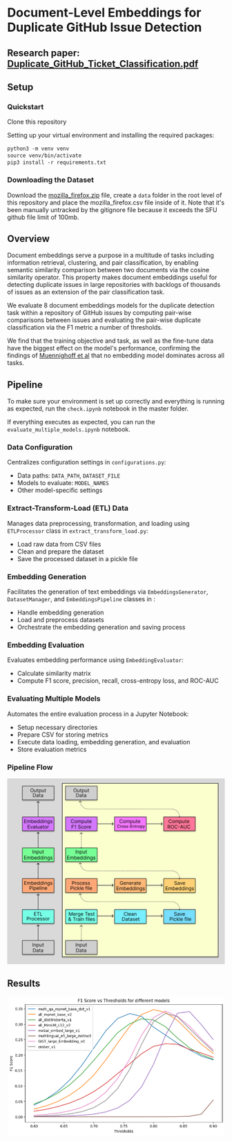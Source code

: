 # Document-Level Embeddings for Duplicate GitHub Issue Detection
## Research paper: [Duplicate_GitHub_Ticket_Classification.pdf](https://github.com/kianhk6/Duplicate-GitHub-Ticket-Classification/files/15049474/Duplicate_GitHub_Ticket_Classification.pdf)
## Setup

### Quickstart
Clone this repository

Setting up your virtual environment and installing the required packages:

```
python3 -m venv venv
source venv/bin/activate
pip3 install -r requirements.txt 
```
### Downloading the Dataset
Download the [mozilla_firefox.zip](https://github.com/logpai/bughub/tree/master/Firefox) file, create a `data` folder in the root level of this repository and place the mozilla_firefox.csv file inside of it. Note that it's been manually untracked by the gitignore file because it exceeds the SFU github file limit of 100mb. 

## Overview

Document embeddings serve a purpose in a multitude of tasks including information retrieval, clustering, and pair classification, by enabling semantic similarity comparison between two documents via the cosine similarity operator. This property makes document embeddings useful for detecting duplicate issues in large repositories with backlogs of thousands of issues as an extension of the pair classification task. 

We evaluate 8 document embeddings models for the duplicate detection task within a repository of GitHub issues by computing pair-wise comparisons between issues and evaluating the pair-wise duplicate classification via the F1 metric a number of thresholds. 

We find that the training objective and task, as well as the fine-tune data have the biggest effect on the model's performance, confirming the findings of [Muennighoff et al](https://arxiv.org/abs/2210.07316) that no embedding model dominates across all tasks. 

## Pipeline

To make sure your environment is set up correctly and everything is running as expected, run the `check.ipynb` notebook in the master folder.

If everything executes as expected, you can run the `evaluate_multiple_models.ipynb` notebook.

### Data Configuration
Centralizes configuration settings in `configurations.py`:
- Data paths: `DATA_PATH`, `DATASET_FILE`
- Models to evaluate: `MODEL_NAMES`
- Other model-specific settings

### Extract-Transform-Load (ETL) Data
Manages data preprocessing, transformation, and loading using `ETLProcessor` class in `extract_transform_load.py`:
- Load raw data from CSV files
- Clean and prepare the dataset
- Save the processed dataset in a pickle file

### Embedding Generation
Facilitates the generation of text embeddings via `EmbeddingsGenerator`, `DatasetManager`, and `EmbeddingsPipeline` classes in :
- Handle embedding generation
- Load and preprocess datasets
- Orchestrate the embedding generation and saving process

### Embedding Evaluation
Evaluates embedding performance using `EmbeddingEvaluator`:
- Calculate similarity matrix
- Compute F1 score, precision, recall, cross-entropy loss, and ROC-AUC

### Evaluating Multiple Models
Automates the entire evaluation process in a Jupyter Notebook:
- Setup necessary directories
- Prepare CSV for storing metrics
- Execute data loading, embedding generation, and evaluation
- Store evaluation metrics

### Pipeline Flow
![Pipeline Architecture](Model%20Architecture.png)


## Results

![F1 Scores](output.png)

